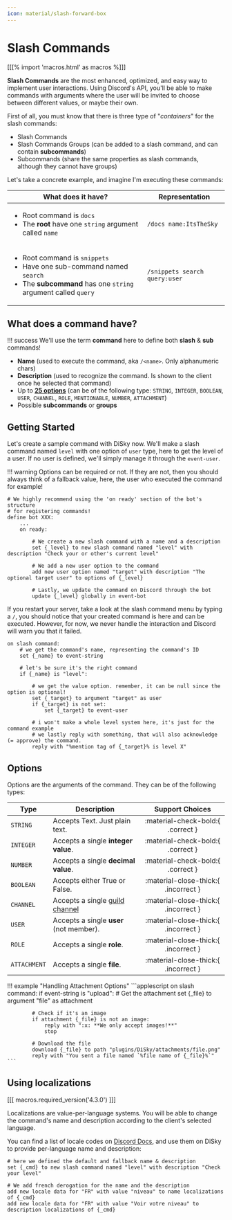 ```yaml
---
icon: material/slash-forward-box
---
```


# Slash Commands

[[[% import 'macros.html' as macros %]]]

**Slash Commands** are the most enhanced, optimized, and easy way to implement user interactions. Using Discord's API, you'll be able to make commands with arguments where the user will be invited to choose between different values, or maybe their own.

First of all, you must know that there is three type of "_containers_" for the slash commands:

* Slash Commands
* Slash Commands Groups (can be added to a slash command, and can contain **subcommands**)
* Subcommands (share the same properties as slash commands, although they cannot have groups)

Let's take a concrete example, and imagine I'm executing these commands:

| What does it have?                                                                                                                                                                                                    | Representation                |
|-----------------------------------------------------------------------------------------------------------------------------------------------------------------------------------------------------------------------|-------------------------------|
| <ul><li>Root command is <code>docs</code></li><li>The <strong>root</strong> have one <code>string</code> argument called <code>name</code></li></ul>                                                                  | `/docs name:ItsTheSky`        |
| <ul><li>Root command is <code>snippets</code></li><li>Have one sub-command named <code>search</code></li><li>The <strong>subcommand</strong> has one <code>string</code> argument called <code>query</code></li></ul> | `/snippets search query:user` |

## What does a command have?

!!! success
    We'll use the term **command** here to define both **slash** & **sub** commands!

* **Name** (used to execute the command, aka `/<name>`. Only alphanumeric chars)
* **Description** (used to recognize the command. Is shown to the client once he selected that command)
* Up to [**25 options**](#options) (can be of the following type: `STRING`, `INTEGER`, `BOOLEAN`, `USER`, `CHANNEL`, `ROLE`, `MENTIONABLE`, `NUMBER`, `ATTACHMENT`)
* Possible **subcommands** or **groups**

## Getting Started

Let's create a sample command with DiSky now. We'll make a slash command named `level` with one option of `user` type, here to get the level of a user. If no user is defined, we'll simply manage it through the `event-user`.&#x20;

!!! warning
    Options can be required or not. If they are not, then you should always think of a fallback value, here, the user who executed the command for example!

```applescript
# We highly recommend using the 'on ready' section of the bot's structure
# for registering commands!
define bot XXX:
    ...
    on ready:
    
        # We create a new slash command with a name and a description
        set {_level} to new slash command named "level" with description "Check your or other's current level"
        
        # We add a new user option to the command
        add new user option named "target" with description "The optional target user" to options of {_level}
        
        # Lastly, we update the command on Discord through the bot
        update {_level} globally in event-bot
```

If you restart your server, take a look at the slash command menu by typing a `/`, you should notice that your created command is here and can be executed. However, for now, we never handle the interaction and Discord will warn you that it failed.

```applescript
on slash command:
    # we get the command's name, representing the command's ID
    set {_name} to event-string

    # let's be sure it's the right command
    if {_name} is "level":
        
        # we get the value option. remember, it can be null since the option is optional!
        set {_target} to argument "target" as user
        if {_target} is not set:
            set {_target} to event-user
        
        # i won't make a whole level system here, it's just for the command example
        # we lastly reply with something, that will also acknowledge (= approve) the command.
        reply with "%mention tag of {_target}% is level X"
```

## Options

Options are the arguments of the command. They can be of the following types:

| Type         | Description                                                                     |           Support Choices            |
|--------------|---------------------------------------------------------------------------------|:------------------------------------:|
| `STRING`     | Accepts Text. Just plain text.                                                  |  :material-check-bold:{ .correct }   |
| `INTEGER`    | Accepts a single **integer value**.                                             |  :material-check-bold:{ .correct }   |
| `NUMBER`     | Accepts a single **decimal value**.                                             |  :material-check-bold:{ .correct }   |
| `BOOLEAN`    | Accepts either True or False.                                                   | :material-close-thick:{ .incorrect } |
| `CHANNEL`    | Accepts a single [guild channel](../docs/types.md#guildchannel-extends-channel) | :material-close-thick:{ .incorrect } |
| `USER`       | Accepts a single **user** (not member).                                         | :material-close-thick:{ .incorrect } |
| `ROLE`       | Accepts a single **role**.                                                      | :material-close-thick:{ .incorrect } |
| `ATTACHMENT` | Accepts a single **file**.                                                      | :material-close-thick:{ .incorrect } |

!!! example "Handling Attachment Options"
    ```applescript
    on slash command:
        if event-string is "upload":
            # Get the attachment
            set {_file} to argument "file" as attachment
    
            # Check if it's an image
            if attachment {_file} is not an image:
                reply with ":x: **We only accept images!**"
                stop
            
            # Download the file
            download {_file} to path "plugins/DiSky/attachments/file.png"
            reply with "You sent a file named `%file name of {_file}%`"
    ```

## Using localizations

[[[ macros.required_version('4.3.0') ]]]

Localizations are value-per-language systems. You will be able to change the command's name and description according to the client's selected language.

You can find a list of locale codes on [Discord Docs](https://discord.com/developers/docs/reference#locales), and use them on DiSky to provide per-language name and description:

```applescript
# here we defined the default and fallback name & description
set {_cmd} to new slash command named "level" with description "Check your level"

# We add french derogation for the name and the description
add new locale data for "FR" with value "niveau" to name localizations of {_cmd}
add new locale data for "FR" with value "Voir votre niveau" to description localizations of {_cmd}
```
